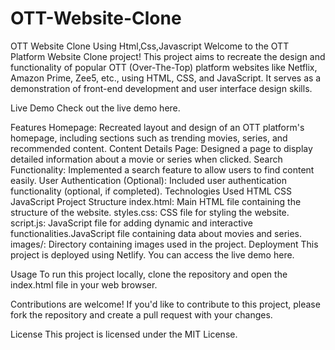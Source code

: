 # OTT-Website-Clone
OTT Website Clone Using Html,Css,Javascript
Welcome to the OTT Platform Website Clone project! This project aims to recreate the design and functionality of popular OTT (Over-The-Top) platform websites like Netflix, Amazon Prime, Zee5, etc., using HTML, CSS, and JavaScript. It serves as a demonstration of front-end development and user interface design skills.

Live Demo
Check out the live demo here.

Features
Homepage: Recreated layout and design of an OTT platform's homepage, including sections such as trending movies, series, and recommended content.
Content Details Page: Designed a page to display detailed information about a movie or series when clicked.
Search Functionality: Implemented a search feature to allow users to find content easily.
User Authentication (Optional): Included user authentication functionality (optional, if completed).
Technologies Used
HTML
CSS
JavaScript
Project Structure
index.html: Main HTML file containing the structure of the website.
styles.css: CSS file for styling the website.
script.js: JavaScript file for adding dynamic and interactive functionalities.JavaScript file containing data about movies and series.
images/: Directory containing images used in the project.
Deployment
This project is deployed using Netlify. You can access the live demo here.

Usage
To run this project locally, clone the repository and open the index.html file in your web browser.

Contributions are welcome! If you'd like to contribute to this project, please fork the repository and create a pull request with your changes.

License
This project is licensed under the MIT License.
